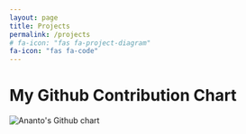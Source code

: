 ```yaml
---
layout: page
title: Projects
permalink: /projects
# fa-icon: "fas fa-project-diagram"
fa-icon: "fas fa-code"
---
```

<style>
    /* div#window-right {
    background: #ffe8e8;
} */
</style>
  
<!-- This is the list of my projects over the time :  
  
1. [Four In A Row]({{site.baseurl}}{%- link _projects/four-in-a-row.md -%})  

2. [Django Projects](https://github.com/niananto/django_projects)  

Follow me on [GitHub](https://github.com/niananto) -->


<link rel="stylesheet" href="{{site.baseurl}}{%- link assets/css/projects.css -%}">

<div class="project-flex-container">  
    <div class="project-list">
        <!-- here would be the list of repos -->
    </div>
    <div id="readme-container">
        <hr style="display:none">
        <h1 id="repo-name" style="text-align:center"></h1>
        <hr style="display:none">
        <div id="readme">
            <!-- here is the test -->
        </div>
    </div>
</div>

<div class="github-chart-container">
    <h1>My Github Contribution Chart</h1>
    <div id="github-chart">
        <img src="http://ghchart.rshah.org/nazmulislamananto" alt="Ananto's Github chart" />
    </div>
</div>

<script src="{{site.baseurl}}{%- link assets/js/projects.js -%}"></script>
<script src="{{site.baseurl}}{%- link assets/js/mmd.js -%}"></script>
<!-- <script>console.log( mmd('Markdown is **sweet**') );</script> -->